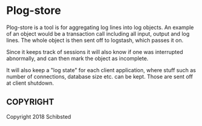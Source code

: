 # Plog-store

Plog-store is a tool is for aggregating log lines into log objects.
An example of an object would be a transaction call including all input, output and log lines.
The whole object is then sent off to logstash, which passes it on.

Since it keeps track of sessions it will also know if one was interrupted abnormally, and
can then mark the object as incomplete.

It will also keep a "log state" for each client application, where stuff such as number of
connections, database size etc. can be kept. Those are sent off at client shutdown.

## COPYRIGHT

Copyright 2018 Schibsted
